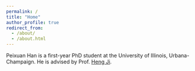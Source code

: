 ```yaml
---
permalink: /
title: "Home"
author_profile: true
redirect_from: 
  - /about/
  - /about.html
---
```


Peixuan Han is a first-year PhD student at the University of Illinois, Urbana-Champaign. He is advised by Prof. [Heng Ji](https://blender.cs.illinois.edu/hengji.html).
